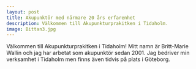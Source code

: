 ```yaml
---
layout: post
title: Akupunktör med närmare 20 års erfarenhet
description: Välkommen till Akupunkturprakitken i Tidaholm.
image: Bittan3.jpg
---
```


Välkommen till Akupunkturprakitken i Tidaholm! Mitt namn är Britt-Marie Wallin och jag har arbetat som akupunktör sedan 2001. Jag bedriver min verksamhet i Tidaholm men finns även tidvis på plats i Göteborg.
